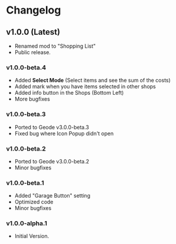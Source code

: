 # Changelog

## <cg>v1.0.0</c> (Latest)

* <cy>Renamed</c> mod to "Shopping List"
* Public release.

### <cb>v1.0.0-beta.4</c>

* <cg>Added</c> **Select Mode** (Select items and see the sum of the costs)
* <cg>Added</c> mark when you have items selected in other shops
* <cg>Added</c> info button in the Shops (Bottom Left)
* More bugfixes

### <cb>v1.0.0-beta.3</c>

* <cp>Ported to Geode v3.0.0-beta.3</c>
* <cg>Fixed</c> bug where Icon Popup didn't open

### <cb>v1.0.0-beta.2</c>

* <cp>Ported to Geode v3.0.0-beta.2</c>
* Minor bugfixes

### <cb>v1.0.0-beta.1</c>

* <cg>Added</c> "Garage Button" setting
* Optimized code
* Minor bugfixes

### <cb>v1.0.0-alpha.1</c>

* Initial Version.
